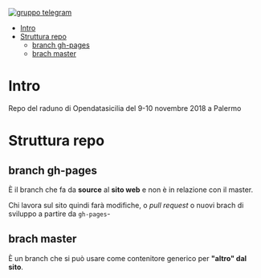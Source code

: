 [![gruppo telegram](https://img.shields.io/badge/telegram-group-brightgreen.svg)](https://t.me/joinchat/AJhkwVH7zeCQVW31udbwtw)

<!-- TOC -->

- [Intro](#intro)
- [Struttura repo](#struttura-repo)
    - [branch gh-pages](#branch-gh-pages)
    - [brach master](#brach-master)

<!-- /TOC -->

# Intro
Repo del raduno di Opendatasicilia del 9-10 novembre 2018 a Palermo

# Struttura repo

## branch gh-pages

È il branch che fa da **source** al **sito web** e non è in relazione con il master.

Chi lavora sul sito quindi farà modifiche, o _pull request_ o nuovi brach di sviluppo a partire da `gh-pages`-

## brach master

È un branch che si può usare come contenitore generico per **"altro" dal sito**.